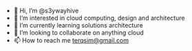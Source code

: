 - 👋 Hi, I’m @s3ywayhive
- 👀 I’m interested in cloud computing, design and architecture
- 🌱 I’m currently learning solutions architecture
- 💞️ I’m looking to collaborate on anything cloud
- 📫 How to reach me terqsim@gmail.com

<!---
s3ywayhive/s3ywayhive is a ✨ special ✨ repository because its `README.md` (this file) appears on your GitHub profile.
You can click the Preview link to take a look at your changes.
--->
